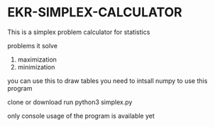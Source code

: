# EKR-SIMPLEX-CALCULATOR

This is a simplex problem calculator for statistics

problems it solve
  1. maximization
  2. minimization
 
you can use this to draw tables
you need to intsall
numpy to use this program

clone or download
run
python3 simplex.py

only console usage of the program is available yet
